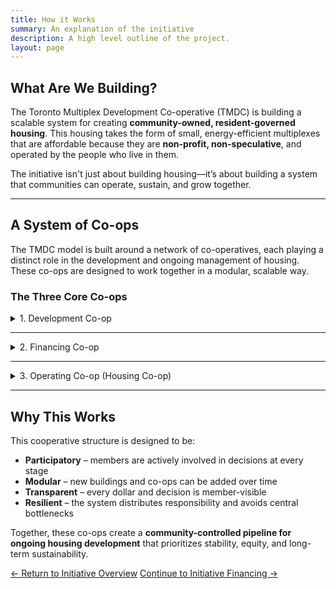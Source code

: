 ```yaml
---
title: How it Works
summary: An explanation of the initiative
description: A high level outline of the project.
layout: page
---
```


## What Are We Building?

The Toronto Multiplex Development Co-operative (TMDC) is building a scalable system for creating **community-owned, resident-governed housing**. This housing takes the form of small, energy-efficient multiplexes that are affordable because they are **non-profit, non-speculative**, and operated by the people who live in them.

The initiative isn't just about building housing—it’s about building a system that communities can operate, sustain, and grow together.

---

## A System of Co-ops

The TMDC model is built around a network of co-operatives, each playing a distinct role in the development and ongoing management of housing. These co-ops are designed to work together in a modular, scalable way.

### The Three Core Co-ops

<details name="coops">
  <summary>1. Development Co-op</summary>
  <p>Where the process begins</p>
  <ul>
    <li><strong>What it does:</strong> Identifies land, purchases properties, commissions designs, and oversees construction.</li>
    <li><strong>Who it serves:</strong> Future residents—people who join the waitlist and provide early-stage support.</li>
    <li><strong>Why it matters:</strong> It ensures the development process is driven by community need, not profit.</li>
  </ul>
  <p>Additional responsibilities:</p>
  <ul>
    <li>Onboards prospective members through interviews and education</li>
    <li>Manages initial member loans and escrow funds</li>
  </ul>
</details>
<hr>
<details name="coops">
  <summary>2. Financing Co-op</summary>
  <p>Ethical, community-backed financing</p>
  <ul>
    <li><strong>What it does:</strong> Provides access to capital through the sale of community bonds and the issuance of mortgages.</li>
    <li><strong>Who it serves:</strong> Operating co-ops (see below) that manage each housing site.</li>
    <li><strong>Why it matters:</strong> It replaces for-profit banks with a mission-aligned, transparent financial partner.</li>
  </ul>
  <p>Learn more about the financial model and instruments on the <a href="{{'initiative/initiative-financing' | relative_url }}">Financing page</a>.</p>
</details>
<hr>
<details name="coops">
  <summary>3. Operating Co-op (Housing Co-op)</summary>
  <p>Living together, running it together</p>
  <ul>
    <li><strong>What it does:</strong> Maintains and governs the co-op housing building after it's completed.</li>
    <li><strong>Who it serves:</strong> Residents living in the building.</li>
    <li><strong>Why it matters:</strong> It gives each household real decision-making power over their housing conditions, costs, and community culture.</li>
  </ul>
  <p>Each operating co-op is responsible for:</p>
  <ul>
    <li>Managing operations and maintenance</li>
    <li>Hosting member meetings and electing a board</li>
    <li>Setting rent levels based on real costs (not market speculation)</li>
  </ul>
</details>

<!-- <details name="coops">
  <summary></summary>
  <ul>
    <li></li>
    <li></li>
  </ul>
</details> -->

---

## Why This Works

This cooperative structure is designed to be:

- **Participatory** – members are actively involved in decisions at every stage
- **Modular** – new buildings and co-ops can be added over time
- **Transparent** – every dollar and decision is member-visible
- **Resilient** – the system distributes responsibility and avoids central bottlenecks

Together, these co-ops create a **community-controlled pipeline for ongoing housing development** that prioritizes stability, equity, and long-term sustainability.

<!-- ### What About Funding?

We’ve intentionally separated the mechanics of funding from this overview to keep things simple and focused.

If you're curious about how the system is financed—including details on community bonds, member loans, and mortgage structures—please visit the [Financing Overview](/initiative/initiative-financing) page. -->

<footer>
<div role="group">
  <a class="secondary" role="button" href="{{'initiative/' | relative_url }}">← Return to Initiative Overview</a>
  <a class="secondary" role="button" href="{{'initiative/financing' | relative_url }}">Continue to Initiative Financing →</a>
</div>
</footer>
